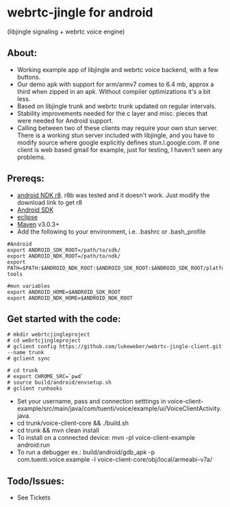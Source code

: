 webrtc-jingle for android 
=============
(libjingle signaling + webrtc voice engine)

## About:

* Working example app of libjingle and webrtc voice backend, with a few buttons.
* Our demo apk with support for arm/armv7 comes to 6.4 mb, approx a third when
zipped in an apk. Without compiler optimizations it's a bit less.
* Based on libjingle trunk and webrtc trunk updated on regular intervals.
* Stability improvements needed for the c layer and misc. pieces that were 
needed for Android support.
* Calling between two of these clients may require your own stun server. There
is a working stun server included with libjingle, and you have to modify source
where google explicitly defines stun.l.google.com. If one client is web based
gmail for example, just for testing, I haven't seen any problems.

## Prereqs:

* [android NDK r8](http://developer.android.com/sdk/ndk/index.html). r8b was
tested and it doesn't work. Just modify the download link to get r8
* [Android SDK](http://developer.android.com/sdk/index.html) 
* [eclipse](http://www.eclipse.org/downloads/)
* [Maven](http://maven.apache.org/download.html) v3.0.3+
* Add the following to your environment, i.e. .bashrc or .bash_profile

```
#Android
export ANDROID_SDK_ROOT=/path/to/sdk/
export ANDROID_NDK_ROOT=/path/to/ndk/
export PATH=$PATH:$ANDROID_NDK_ROOT:$ANDROID_SDK_ROOT:$ANDROID_SDK_ROOT/platform-tools

#mvn variables
export ANDROID_HOME=$ANDROID_SDK_ROOT
export ANDROID_NDK_HOME=$ANDROID_NDK_ROOT
```

## Get started with the code:

```
# mkdir webrtcjingleproject
# cd webrtcjingleproject
# gclient config https://github.com/lukeweber/webrtc-jingle-client.git --name trunk
# gclient sync

# cd trunk
# export CHROME_SRC=`pwd`
# source build/android/envsetup.sh
# gclient runhooks
```
* Set your username, pass and connection setttings in voice-client-example/src/main/java/com/tuenti/voice/example/ui/VoiceClientActivity.java.
* cd trunk/voice-client-core && ./build.sh
* cd trunk && mvn clean install
* To install on a connected device: mvn -pl voice-client-example android:run
* To run a debugger ex.: build/android/gdb_apk -p com.tuenti.voice.example -l voice-client-core/obj/local/armeabi-v7a/
 

## Todo/Issues:

* See Tickets
